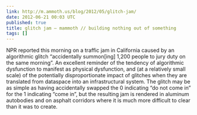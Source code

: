 ```yaml
---
link: http://m.ammoth.us/blog/2012/05/glitch-jam/
date: 2012-06-21 00:03 UTC
published: true
title: glitch jam – mammoth // building nothing out of something
tags: []
---
```


NPR reported this morning on a traffic jam in California caused by an algorithmic glitch “accidentally summon[ing] 1,200 people to jury duty on the same morning”. An excellent reminder of the tendency of algorithmic dysfunction to manifest as physical dysfunction, and (at a relatively small scale) of the potentially disproportionate impact of glitches when they are translated from dataspace into an infrastructural system. The glitch may be as simple as having accidentally swapped the 0 indicating “do not come in” for the 1 indicating “come in”, but the resulting jam is rendered in aluminum autobodies and on asphalt corridors where it is much more difficult to clear than it was to create.
